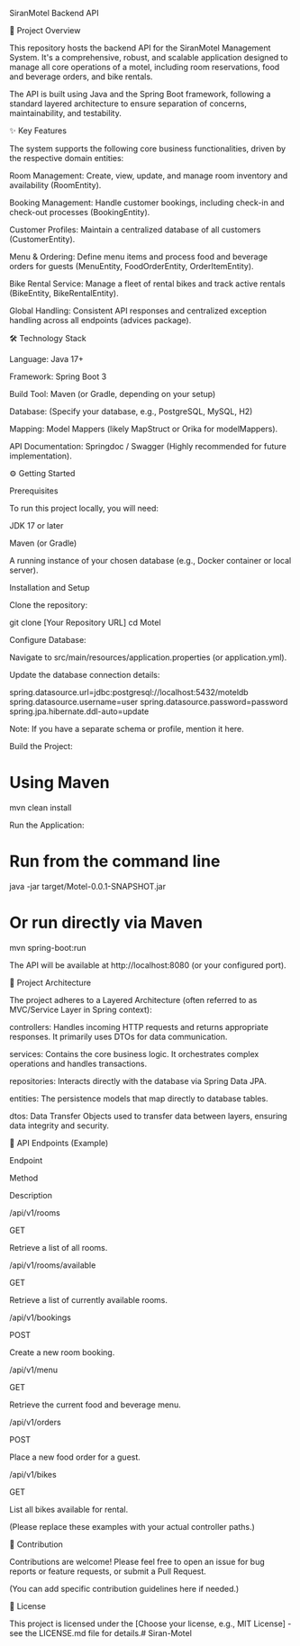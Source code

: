 SiranMotel Backend API

🌟 Project Overview

This repository hosts the backend API for the SiranMotel Management System. It's a comprehensive, robust, and scalable application designed to manage all core operations of a motel, including room reservations, food and beverage orders, and bike rentals.

The API is built using Java and the Spring Boot framework, following a standard layered architecture to ensure separation of concerns, maintainability, and testability.

✨ Key Features

The system supports the following core business functionalities, driven by the respective domain entities:

Room Management: Create, view, update, and manage room inventory and availability (RoomEntity).

Booking Management: Handle customer bookings, including check-in and check-out processes (BookingEntity).

Customer Profiles: Maintain a centralized database of all customers (CustomerEntity).

Menu & Ordering: Define menu items and process food and beverage orders for guests (MenuEntity, FoodOrderEntity, OrderItemEntity).

Bike Rental Service: Manage a fleet of rental bikes and track active rentals (BikeEntity, BikeRentalEntity).

Global Handling: Consistent API responses and centralized exception handling across all endpoints (advices package).

🛠 Technology Stack

Language: Java 17+

Framework: Spring Boot 3

Build Tool: Maven (or Gradle, depending on your setup)

Database: (Specify your database, e.g., PostgreSQL, MySQL, H2)

Mapping: Model Mappers (likely MapStruct or Orika for modelMappers).

API Documentation: Springdoc / Swagger (Highly recommended for future implementation).

⚙️ Getting Started

Prerequisites

To run this project locally, you will need:

JDK 17 or later

Maven (or Gradle)

A running instance of your chosen database (e.g., Docker container or local server).

Installation and Setup

Clone the repository:

git clone [Your Repository URL]
cd Motel


Configure Database:

Navigate to src/main/resources/application.properties (or application.yml).

Update the database connection details:

spring.datasource.url=jdbc:postgresql://localhost:5432/moteldb
spring.datasource.username=user
spring.datasource.password=password
spring.jpa.hibernate.ddl-auto=update


Note: If you have a separate schema or profile, mention it here.

Build the Project:

# Using Maven
mvn clean install


Run the Application:

# Run from the command line
java -jar target/Motel-0.0.1-SNAPSHOT.jar

# Or run directly via Maven
mvn spring-boot:run


The API will be available at http://localhost:8080 (or your configured port).

🧭 Project Architecture

The project adheres to a Layered Architecture (often referred to as MVC/Service Layer in Spring context):

controllers: Handles incoming HTTP requests and returns appropriate responses. It primarily uses DTOs for data communication.

services: Contains the core business logic. It orchestrates complex operations and handles transactions.

repositories: Interacts directly with the database via Spring Data JPA.

entities: The persistence models that map directly to database tables.

dtos: Data Transfer Objects used to transfer data between layers, ensuring data integrity and security.

📝 API Endpoints (Example)

Endpoint

Method

Description

/api/v1/rooms

GET

Retrieve a list of all rooms.

/api/v1/rooms/available

GET

Retrieve a list of currently available rooms.

/api/v1/bookings

POST

Create a new room booking.

/api/v1/menu

GET

Retrieve the current food and beverage menu.

/api/v1/orders

POST

Place a new food order for a guest.

/api/v1/bikes

GET

List all bikes available for rental.

(Please replace these examples with your actual controller paths.)

🤝 Contribution

Contributions are welcome! Please feel free to open an issue for bug reports or feature requests, or submit a Pull Request.

(You can add specific contribution guidelines here if needed.)

📄 License

This project is licensed under the [Choose your license, e.g., MIT License] - see the LICENSE.md file for details.﻿# Siran-Motel

